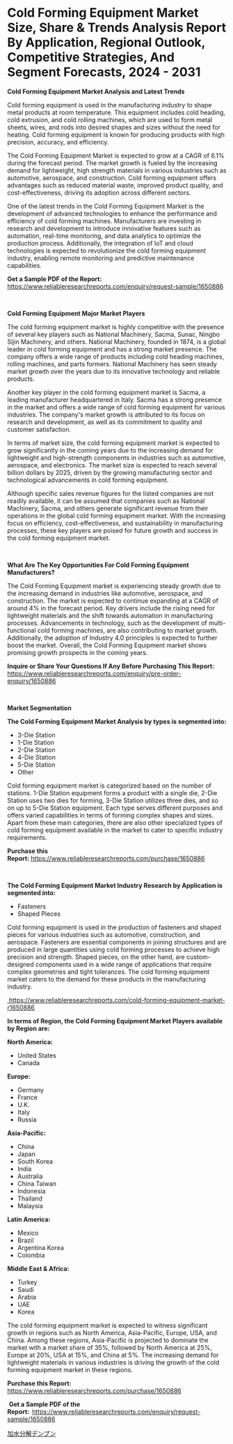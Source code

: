 <p><h1>Cold Forming Equipment Market Size, Share & Trends Analysis Report By Application, Regional Outlook, Competitive Strategies, And Segment Forecasts, 2024 - 2031</h1></p><p><strong>Cold Forming Equipment Market Analysis and Latest Trends</strong></p>
<p><p>Cold forming equipment is used in the manufacturing industry to shape metal products at room temperature. This equipment includes cold heading, cold extrusion, and cold rolling machines, which are used to form metal sheets, wires, and rods into desired shapes and sizes without the need for heating. Cold forming equipment is known for producing products with high precision, accuracy, and efficiency.</p><p>The Cold Forming Equipment Market is expected to grow at a CAGR of 6.1% during the forecast period. The market growth is fueled by the increasing demand for lightweight, high strength materials in various industries such as automotive, aerospace, and construction. Cold forming equipment offers advantages such as reduced material waste, improved product quality, and cost-effectiveness, driving its adoption across different sectors.</p><p>One of the latest trends in the Cold Forming Equipment Market is the development of advanced technologies to enhance the performance and efficiency of cold forming machines. Manufacturers are investing in research and development to introduce innovative features such as automation, real-time monitoring, and data analytics to optimize the production process. Additionally, the integration of IoT and cloud technologies is expected to revolutionize the cold forming equipment industry, enabling remote monitoring and predictive maintenance capabilities.</p></p>
<p><strong>Get a Sample PDF of the Report:&nbsp;</strong> <a href="https://www.reliableresearchreports.com/enquiry/request-sample/1650886">https://www.reliableresearchreports.com/enquiry/request-sample/1650886</a></p>
<p>&nbsp;</p>
<p><strong>Cold Forming Equipment Major Market Players</strong></p>
<p><p>The cold forming equipment market is highly competitive with the presence of several key players such as National Machinery, Sacma, Sunac, Ningbo Sijin Machinery, and others. National Machinery, founded in 1874, is a global leader in cold forming equipment and has a strong market presence. The company offers a wide range of products including cold heading machines, rolling machines, and parts formers. National Machinery has seen steady market growth over the years due to its innovative technology and reliable products.</p><p>Another key player in the cold forming equipment market is Sacma, a leading manufacturer headquartered in Italy. Sacma has a strong presence in the market and offers a wide range of cold forming equipment for various industries. The company's market growth is attributed to its focus on research and development, as well as its commitment to quality and customer satisfaction.</p><p>In terms of market size, the cold forming equipment market is expected to grow significantly in the coming years due to the increasing demand for lightweight and high-strength components in industries such as automotive, aerospace, and electronics. The market size is expected to reach several billion dollars by 2025, driven by the growing manufacturing sector and technological advancements in cold forming equipment.</p><p>Although specific sales revenue figures for the listed companies are not readily available, it can be assumed that companies such as National Machinery, Sacma, and others generate significant revenue from their operations in the global cold forming equipment market. With the increasing focus on efficiency, cost-effectiveness, and sustainability in manufacturing processes, these key players are poised for future growth and success in the cold forming equipment market.</p></p>
<p>&nbsp;</p>
<p><strong>What Are The Key Opportunities For Cold Forming Equipment Manufacturers?</strong></p>
<p><p>The Cold Forming Equipment market is experiencing steady growth due to the increasing demand in industries like automotive, aerospace, and construction. The market is expected to continue expanding at a CAGR of around 4% in the forecast period. Key drivers include the rising need for lightweight materials and the shift towards automation in manufacturing processes. Advancements in technology, such as the development of multi-functional cold forming machines, are also contributing to market growth. Additionally, the adoption of Industry 4.0 principles is expected to further boost the market. Overall, the Cold Forming Equipment market shows promising growth prospects in the coming years.</p></p>
<p><strong>Inquire or Share Your Questions If Any Before Purchasing This Report:</strong> <a href="https://www.reliableresearchreports.com/enquiry/pre-order-enquiry/1650886">https://www.reliableresearchreports.com/enquiry/pre-order-enquiry/1650886</a></p>
<p>&nbsp;</p>
<p><strong>Market Segmentation</strong></p>
<p><strong>The Cold Forming Equipment Market Analysis by types is segmented into:</strong></p>
<p><ul><li>3-Die Station</li><li>1-Die Station</li><li>2-Die Station</li><li>4-Die Station</li><li>5-Die Station</li><li>Other</li></ul></p>
<p><p>Cold forming equipment market is categorized based on the number of stations. 1-Die Station equipment forms a product with a single die, 2-Die Station uses two dies for forming, 3-Die Station utilizes three dies, and so on up to 5-Die Station equipment. Each type serves different purposes and offers varied capabilities in terms of forming complex shapes and sizes. Apart from these main categories, there are also other specialized types of cold forming equipment available in the market to cater to specific industry requirements.</p></p>
<p><strong>Purchase this Report:&nbsp;</strong><a href="https://www.reliableresearchreports.com/purchase/1650886">https://www.reliableresearchreports.com/purchase/1650886</a></p>
<p>&nbsp;</p>
<p><strong>The Cold Forming Equipment Market Industry Research by Application is segmented into:</strong></p>
<p><ul><li>Fasteners</li><li>Shaped Pieces</li></ul></p>
<p><p>Cold forming equipment is used in the production of fasteners and shaped pieces for various industries such as automotive, construction, and aerospace. Fasteners are essential components in joining structures and are produced in large quantities using cold forming processes to achieve high precision and strength. Shaped pieces, on the other hand, are custom-designed components used in a wide range of applications that require complex geometries and tight tolerances. The cold forming equipment market caters to the demand for these products in the manufacturing industry.</p></p>
<p><a href="https://www.reliableresearchreports.com/cold-forming-equipment-market-r1650886">&nbsp;https://www.reliableresearchreports.com/cold-forming-equipment-market-r1650886</a></p>
<p><strong>In terms of Region, the Cold Forming Equipment Market Players available by Region are:</strong></p>
<p>
    <p> <strong> North America: </strong>
        <ul>
            <li>United States</li>
            <li>Canada</li>
        </ul>
        </p> 
    <p> <strong> Europe: </strong>
        <ul>
            <li>Germany</li>
            <li>France</li>
            <li>U.K.</li>
            <li>Italy</li>
            <li>Russia</li>
        </ul>
        </p> 
    <p> <strong> Asia-Pacific: </strong>
        <ul>
            <li>China</li>
            <li>Japan</li>
            <li>South Korea</li>
            <li>India</li>
            <li>Australia</li>
            <li>China Taiwan</li>
            <li>Indonesia</li>
            <li>Thailand</li>
            <li>Malaysia</li>
        </ul>
        </p> 
    <p> <strong> Latin America: </strong>
        <ul>
            <li>Mexico</li>
            <li>Brazil</li>
            <li>Argentina Korea</li>
            <li>Colombia</li>
        </ul>
        </p> 
    <p> <strong> Middle East & Africa: </strong>
        <ul>
            <li>Turkey</li>
            <li>Saudi</li>
            <li>Arabia</li>
            <li>UAE</li>
            <li>Korea</li>
        </ul>
    </p>
    </p>
<p><p>The cold forming equipment market is expected to witness significant growth in regions such as North America, Asia-Pacific, Europe, USA, and China. Among these regions, Asia-Pacific is projected to dominate the market with a market share of 35%, followed by North America at 25%, Europe at 20%, USA at 15%, and China at 5%. The increasing demand for lightweight materials in various industries is driving the growth of the cold forming equipment market in these regions.</p></p>
<p><strong>Purchase this Report: </strong><a href="https://www.reliableresearchreports.com/purchase/1650886">https://www.reliableresearchreports.com/purchase/1650886</a></p>
<p>&nbsp;<strong>Get a Sample PDF of the Report:&nbsp;&nbsp;</strong><a href="https://www.reliableresearchreports.com/enquiry/request-sample/1650886">https://www.reliableresearchreports.com/enquiry/request-sample/1650886</a></p>
<p><strong></strong></p>
<p><p><a href="https://github.com/sghwr779811674/Market-Research-Report-List-1/blob/main/925877527920.md">加水分解デンプン</a></p></p>